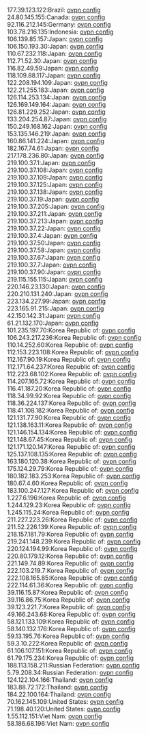 177.39.123.122:Brazil: [ovpn config](vpn/177_39_123_122.ovpn)  
24.80.145.155:Canada: [ovpn config](vpn/24_80_145_155.ovpn)  
92.116.212.145:Germany: [ovpn config](vpn/92_116_212_145.ovpn)  
103.78.216.135:Indonesia: [ovpn config](vpn/103_78_216_135.ovpn)  
106.139.85.157:Japan: [ovpn config](vpn/106_139_85_157.ovpn)  
106.150.193.30:Japan: [ovpn config](vpn/106_150_193_30.ovpn)  
110.67.232.118:Japan: [ovpn config](vpn/110_67_232_118.ovpn)  
112.71.52.30:Japan: [ovpn config](vpn/112_71_52_30.ovpn)  
116.82.49.59:Japan: [ovpn config](vpn/116_82_49_59.ovpn)  
118.109.88.117:Japan: [ovpn config](vpn/118_109_88_117.ovpn)  
122.208.194.109:Japan: [ovpn config](vpn/122_208_194_109.ovpn)  
122.21.255.183:Japan: [ovpn config](vpn/122_21_255_183.ovpn)  
126.114.253.134:Japan: [ovpn config](vpn/126_114_253_134.ovpn)  
126.169.149.164:Japan: [ovpn config](vpn/126_169_149_164.ovpn)  
126.81.229.252:Japan: [ovpn config](vpn/126_81_229_252.ovpn)  
133.204.254.87:Japan: [ovpn config](vpn/133_204_254_87.ovpn)  
150.249.168.162:Japan: [ovpn config](vpn/150_249_168_162.ovpn)  
153.135.146.219:Japan: [ovpn config](vpn/153_135_146_219.ovpn)  
160.86.141.224:Japan: [ovpn config](vpn/160_86_141_224.ovpn)  
182.167.74.61:Japan: [ovpn config](vpn/182_167_74_61.ovpn)  
217.178.236.80:Japan: [ovpn config](vpn/217_178_236_80.ovpn)  
219.100.37.1:Japan: [ovpn config](vpn/219_100_37_1.ovpn)  
219.100.37.108:Japan: [ovpn config](vpn/219_100_37_108.ovpn)  
219.100.37.109:Japan: [ovpn config](vpn/219_100_37_109.ovpn)  
219.100.37.125:Japan: [ovpn config](vpn/219_100_37_125.ovpn)  
219.100.37.138:Japan: [ovpn config](vpn/219_100_37_138.ovpn)  
219.100.37.19:Japan: [ovpn config](vpn/219_100_37_19.ovpn)  
219.100.37.205:Japan: [ovpn config](vpn/219_100_37_205.ovpn)  
219.100.37.211:Japan: [ovpn config](vpn/219_100_37_211.ovpn)  
219.100.37.213:Japan: [ovpn config](vpn/219_100_37_213.ovpn)  
219.100.37.22:Japan: [ovpn config](vpn/219_100_37_22.ovpn)  
219.100.37.4:Japan: [ovpn config](vpn/219_100_37_4.ovpn)  
219.100.37.50:Japan: [ovpn config](vpn/219_100_37_50.ovpn)  
219.100.37.58:Japan: [ovpn config](vpn/219_100_37_58.ovpn)  
219.100.37.67:Japan: [ovpn config](vpn/219_100_37_67.ovpn)  
219.100.37.7:Japan: [ovpn config](vpn/219_100_37_7.ovpn)  
219.100.37.90:Japan: [ovpn config](vpn/219_100_37_90.ovpn)  
219.115.155.115:Japan: [ovpn config](vpn/219_115_155_115.ovpn)  
220.146.23.130:Japan: [ovpn config](vpn/220_146_23_130.ovpn)  
220.210.131.240:Japan: [ovpn config](vpn/220_210_131_240.ovpn)  
223.134.227.99:Japan: [ovpn config](vpn/223_134_227_99.ovpn)  
223.165.91.215:Japan: [ovpn config](vpn/223_165_91_215.ovpn)  
42.150.142.31:Japan: [ovpn config](vpn/42_150_142_31.ovpn)  
61.21.132.170:Japan: [ovpn config](vpn/61_21_132_170.ovpn)  
101.235.197.70:Korea Republic of: [ovpn config](vpn/101_235_197_70.ovpn)  
106.243.217.236:Korea Republic of: [ovpn config](vpn/106_243_217_236.ovpn)  
110.14.252.60:Korea Republic of: [ovpn config](vpn/110_14_252_60.ovpn)  
112.153.223.108:Korea Republic of: [ovpn config](vpn/112_153_223_108.ovpn)  
112.167.90.19:Korea Republic of: [ovpn config](vpn/112_167_90_19.ovpn)  
112.171.64.237:Korea Republic of: [ovpn config](vpn/112_171_64_237.ovpn)  
112.223.68.102:Korea Republic of: [ovpn config](vpn/112_223_68_102.ovpn)  
114.207.165.72:Korea Republic of: [ovpn config](vpn/114_207_165_72.ovpn)  
116.41.187.20:Korea Republic of: [ovpn config](vpn/116_41_187_20.ovpn)  
118.34.99.92:Korea Republic of: [ovpn config](vpn/118_34_99_92.ovpn)  
118.36.224.137:Korea Republic of: [ovpn config](vpn/118_36_224_137.ovpn)  
118.41.108.182:Korea Republic of: [ovpn config](vpn/118_41_108_182.ovpn)  
121.131.77.90:Korea Republic of: [ovpn config](vpn/121_131_77_90.ovpn)  
121.138.163.11:Korea Republic of: [ovpn config](vpn/121_138_163_11.ovpn)  
121.146.154.134:Korea Republic of: [ovpn config](vpn/121_146_154_134.ovpn)  
121.148.67.45:Korea Republic of: [ovpn config](vpn/121_148_67_45.ovpn)  
121.171.120.147:Korea Republic of: [ovpn config](vpn/121_171_120_147.ovpn)  
125.137.108.135:Korea Republic of: [ovpn config](vpn/125_137_108_135.ovpn)  
163.180.120.38:Korea Republic of: [ovpn config](vpn/163_180_120_38.ovpn)  
175.124.29.79:Korea Republic of: [ovpn config](vpn/175_124_29_79.ovpn)  
180.182.183.253:Korea Republic of: [ovpn config](vpn/180_182_183_253.ovpn)  
180.67.4.60:Korea Republic of: [ovpn config](vpn/180_67_4_60.ovpn)  
183.100.247.127:Korea Republic of: [ovpn config](vpn/183_100_247_127.ovpn)  
1.227.6.196:Korea Republic of: [ovpn config](vpn/1_227_6_196.ovpn)  
1.244.129.23:Korea Republic of: [ovpn config](vpn/1_244_129_23.ovpn)  
1.245.115.24:Korea Republic of: [ovpn config](vpn/1_245_115_24.ovpn)  
211.227.223.26:Korea Republic of: [ovpn config](vpn/211_227_223_26.ovpn)  
211.52.226.139:Korea Republic of: [ovpn config](vpn/211_52_226_139.ovpn)  
218.157.181.79:Korea Republic of: [ovpn config](vpn/218_157_181_79.ovpn)  
219.241.148.239:Korea Republic of: [ovpn config](vpn/219_241_148_239.ovpn)  
220.124.194.99:Korea Republic of: [ovpn config](vpn/220_124_194_99.ovpn)  
220.80.179.12:Korea Republic of: [ovpn config](vpn/220_80_179_12.ovpn)  
221.149.74.89:Korea Republic of: [ovpn config](vpn/221_149_74_89.ovpn)  
222.103.219.7:Korea Republic of: [ovpn config](vpn/222_103_219_7.ovpn)  
222.108.165.85:Korea Republic of: [ovpn config](vpn/222_108_165_85.ovpn)  
222.114.61.36:Korea Republic of: [ovpn config](vpn/222_114_61_36.ovpn)  
39.116.15.87:Korea Republic of: [ovpn config](vpn/39_116_15_87.ovpn)  
39.116.86.75:Korea Republic of: [ovpn config](vpn/39_116_86_75.ovpn)  
39.123.221.7:Korea Republic of: [ovpn config](vpn/39_123_221_7.ovpn)  
49.166.243.68:Korea Republic of: [ovpn config](vpn/49_166_243_68.ovpn)  
58.121.133.109:Korea Republic of: [ovpn config](vpn/58_121_133_109.ovpn)  
58.140.132.176:Korea Republic of: [ovpn config](vpn/58_140_132_176.ovpn)  
59.13.195.76:Korea Republic of: [ovpn config](vpn/59_13_195_76.ovpn)  
59.3.10.222:Korea Republic of: [ovpn config](vpn/59_3_10_222.ovpn)  
61.106.107.151:Korea Republic of: [ovpn config](vpn/61_106_107_151.ovpn)  
61.79.175.234:Korea Republic of: [ovpn config](vpn/61_79_175_234.ovpn)  
188.113.158.211:Russian Federation: [ovpn config](vpn/188_113_158_211.ovpn)  
5.79.208.34:Russian Federation: [ovpn config](vpn/5_79_208_34.ovpn)  
124.122.104.166:Thailand: [ovpn config](vpn/124_122_104_166.ovpn)  
183.88.72.172:Thailand: [ovpn config](vpn/183_88_72_172.ovpn)  
184.22.100.164:Thailand: [ovpn config](vpn/184_22_100_164.ovpn)  
70.162.145.109:United States: [ovpn config](vpn/70_162_145_109.ovpn)  
71.198.40.120:United States: [ovpn config](vpn/71_198_40_120.ovpn)  
1.55.112.151:Viet Nam: [ovpn config](vpn/1_55_112_151.ovpn)  
58.186.68.196:Viet Nam: [ovpn config](vpn/58_186_68_196.ovpn)  
